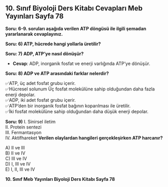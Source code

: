 ## 10. Sınıf Biyoloji Ders Kitabı Cevapları Meb Yayınları Sayfa 78

**Soru: 6-9. soruları aşağıda verilen ATP döngüsü ile ilgili şemadan yararlanarak cevaplayınız.**

**Soru: 6) ATP, hücrede hangi yollarla üretilir?**

**Soru: 7) ADP, ATP’ye nasıl dönüşür?**

* **Cevap**: ADP, inorganik fosfat ve enerji varlığında ATP’ye dönüşür.

**Soru: 8) ADP ve ATP arasındaki farklar nelerdir?**

✅ATP, üç adet fosfat grubu içerir.  
 ✅Hücresel solunum Üç fosfat molekülüne sahip olduğundan daha fazla enerji depolar.  
 ✅ADP, iki adet fosfat grubu içerir.  
 ✅ATP’den bir inorganik fosfat bağının koparılması ile üretilir.  
 ✅İki fosfat molekülüne sahip olduğundan daha düşük enerji depolar.

**Soru: 9)** I. Sinirsel iletim  
 II. Protein sentezi  
 III. Fermantasyon  
 IV. Aktifhareket **Verilen olaylardan hangileri gerçekleşirken ATP harcanır?**

A) II ve III  
 B) II ve IV  
 C) III ve IV  
 D) I, III ve IV  
 E) I, II, III ve IV

**10. Sınıf Meb Yayınları Biyoloji Ders Kitabı Sayfa 78**